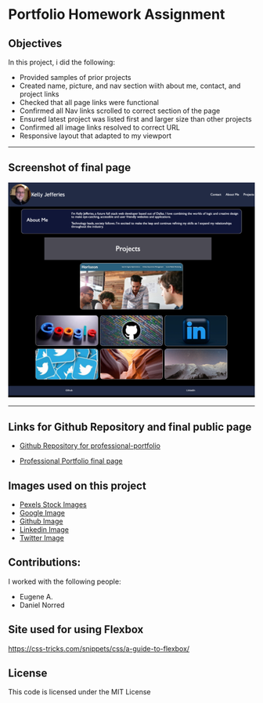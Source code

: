 # Portfolio Homework Assignment

## Objectives

In this project, i did the following:

- Provided samples of prior projects
- Created name, picture, and nav section wiith about me, contact, and project links
- Checked that all page links were functional
- Confirmed all Nav links scrolled to correct section of the page
- Ensured latest project was listed first and larger size than other projects
- Confirmed all image links resolved to correct URL
- Responsive layout that adapted to my viewport 

-----
## Screenshot of final page

![Screenshot of final webpage](./assets/images/portfolio-final-page.png)

-----
## Links for Github Repository and final public page

- [Github Repository for professional-portfolio](https://github.com/ksjefferies/professional-portfolio)

- [Professional Portfolio final page](https://ksjefferies.github.io/professional-portfolio/)

## Images used on this project
- [Pexels Stock Images](https://www.pexels.com)
- [Google Image](https://www.reuters.com/technology/google-services-down-some-users-downdetector-2021-06-29/)
- [Github Image](https://www.omgubuntu.co.uk/2018/06/microsoft-buying-github)
- [Linkedin Image](https://techsavvy.life/2022/02/17/want-to-change-your-linkedin-profile-url/)
- [Twitter Image](https://www.indiatvnews.com/technology/news-twitter-edit-button-introduction-on-one-condition-know-what-is-it-631301)

## Contributions:
I worked with the following people:
- Eugene A.
- Daniel Norred

## Site used for using Flexbox
https://css-tricks.com/snippets/css/a-guide-to-flexbox/

## License
This code is licensed under the MIT License